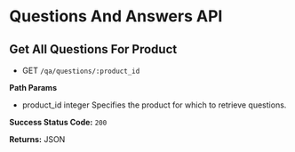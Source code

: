 # Questions And Answers API
## Get All Questions For Product
* GET `/qa/questions/:product_id`

**Path Params**
* product_id	integer	Specifies the product for which to retrieve questions.

**Success Status Code:** `200`

**Returns:** JSON

````json

````
